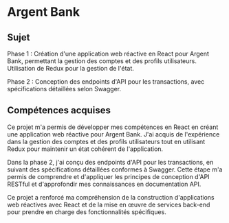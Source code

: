 # Argent Bank

## Sujet

Phase 1 : Création d'une application web réactive en React pour Argent Bank, permettant la gestion des comptes et des profils utilisateurs. Utilisation de Redux pour la gestion de l'état.

Phase 2 : Conception des endpoints d'API pour les transactions, avec spécifications détaillées selon Swagger.

## Compétences acquises

Ce projet m'a permis de développer mes compétences en React en créant une application web réactive pour Argent Bank. J'ai acquis de l'expérience dans la gestion des comptes et des profils utilisateurs tout en utilisant Redux pour maintenir un état cohérent de l'application.

Dans la phase 2, j'ai conçu des endpoints d'API pour les transactions, en suivant des spécifications détaillées conformes à Swagger. Cette étape m'a permis de comprendre et d'appliquer les principes de conception d'API RESTful et d'approfondir mes connaissances en documentation API.

Ce projet a renforcé ma compréhension de la construction d'applications web réactives avec React et de la mise en œuvre de services back-end pour prendre en charge des fonctionnalités spécifiques.
